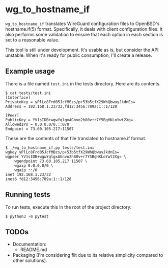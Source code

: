 # wg_to_hostname_if

`wg_to_hostname_if` translates WireGuard configuration files to
OpenBSD's hostname.if(5) format. Specifically, it deals with client
configuration files. It also performs some validation to ensure that
each option in each section is set to a reasonable value.

This tool is still under development. It's usable as is, but consider
the API unstable. When it's ready for public consumption, I'll
create a release.

## Example usage

There is a file named `test.ini` in the tests directory. Here are
its contents.

```shell
$ cat tests/test.ini
[Interface]
PrivateKey = yPlLc8Frd05JcfMBzs/p+53b5tfX29WhQbwuyJkdnEs=
Address = 192.168.1.23/32,fd12:3456:789a:1::1/128

[Peer]
PublicKey = YV1sIDB+wgwYqlgxAGnvo2h80v+r7Y5BgHKLoYwt2Xg=
AllowedIPs = 0.0.0.0/0,::0/0
Endpoint = 73.60.105.217:11507
```

These are the contents of that file translated to hostname.if format.

```shell
$ ./wg_to_hostname_if.py tests/test.ini
wgkey yPlLc8Frd05JcfMBzs/p+53b5tfX29WhQbwuyJkdnEs=
wgpeer YV1sIDB+wgwYqlgxAGnvo2h80v+r7Y5BgHKLoYwt2Xg= \
	wgendpoint 73.60.105.217 11507 \
	wgaip 0.0.0.0/0 \
	wgaip ::/0
inet 192.168.1.23/32
inet6 fd12:3456:789a:1::1/128
```

## Running tests

To run tests, execute this in the root of the project directory:

```shell
$ python3 -m pytest
```

## TODOs

- Documentation:
  - README.md
- Packaging (I'm considering flit due to its relative simplicity
  compared to other solutions).
